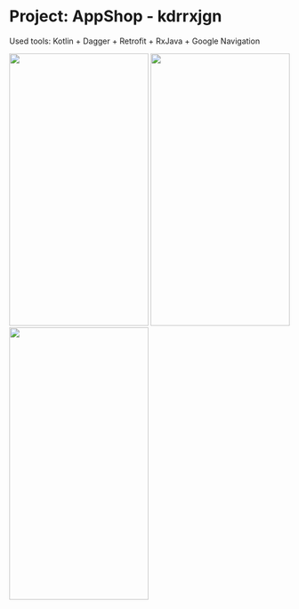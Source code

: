 # Project: AppShop - kdrrxjgn
Used tools: Kotlin + Dagger + Retrofit + RxJava + Google Navigation


<img src="https://user-images.githubusercontent.com/49877495/68448230-64630080-0215-11ea-95f6-c7cf0cf5dd65.png" width=250 height=490> <img src="https://user-images.githubusercontent.com/49877495/68448231-64630080-0215-11ea-84a4-149f4f0a64b8.png" width=250 height=490> <img src="https://user-images.githubusercontent.com/49877495/68448233-64fb9700-0215-11ea-8ac1-7de527a2178b.png" width=250 height=490>
